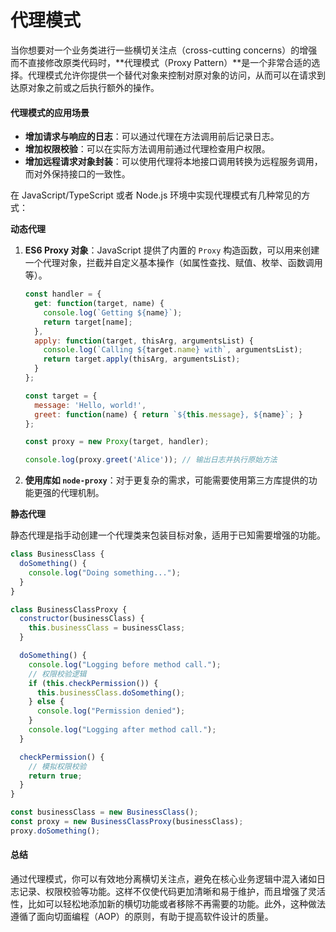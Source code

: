 # 代理模式

当你想要对一个业务类进行一些横切关注点（cross-cutting concerns）的增强而不直接修改原类代码时，\*\*代理模式（Proxy Pattern）\*\*是一个非常合适的选择。代理模式允许你提供一个替代对象来控制对原对象的访问，从而可以在请求到达原对象之前或之后执行额外的操作。

#### 代理模式的应用场景

* **增加请求与响应的日志**：可以通过代理在方法调用前后记录日志。
* **增加权限校验**：可以在实际方法调用前通过代理检查用户权限。
* **增加远程请求对象封装**：可以使用代理将本地接口调用转换为远程服务调用，而对外保持接口的一致性。



在 JavaScript/TypeScript 或者 Node.js 环境中实现代理模式有几种常见的方式：

**动态代理**

1.  **ES6 Proxy 对象**：JavaScript 提供了内置的 `Proxy` 构造函数，可以用来创建一个代理对象，拦截并自定义基本操作（如属性查找、赋值、枚举、函数调用等）。

    ```javascript
    const handler = {
      get: function(target, name) {
        console.log(`Getting ${name}`);
        return target[name];
      },
      apply: function(target, thisArg, argumentsList) {
        console.log(`Calling ${target.name} with`, argumentsList);
        return target.apply(thisArg, argumentsList);
      }
    };

    const target = {
      message: 'Hello, world!',
      greet: function(name) { return `${this.message}, ${name}`; }
    };

    const proxy = new Proxy(target, handler);

    console.log(proxy.greet('Alice')); // 输出日志并执行原始方法
    ```
2. **使用库如 `node-proxy`**：对于更复杂的需求，可能需要使用第三方库提供的功能更强的代理机制。

**静态代理**

静态代理是指手动创建一个代理类来包装目标对象，适用于已知需要增强的功能。

```javascript
class BusinessClass {
  doSomething() {
    console.log("Doing something...");
  }
}

class BusinessClassProxy {
  constructor(businessClass) {
    this.businessClass = businessClass;
  }

  doSomething() {
    console.log("Logging before method call.");
    // 权限校验逻辑
    if (this.checkPermission()) {
      this.businessClass.doSomething();
    } else {
      console.log("Permission denied");
    }
    console.log("Logging after method call.");
  }

  checkPermission() {
    // 模拟权限校验
    return true;
  }
}

const businessClass = new BusinessClass();
const proxy = new BusinessClassProxy(businessClass);
proxy.doSomething();
```

#### 总结

通过代理模式，你可以有效地分离横切关注点，避免在核心业务逻辑中混入诸如日志记录、权限校验等功能。这样不仅使代码更加清晰和易于维护，而且增强了灵活性，比如可以轻松地添加新的横切功能或者移除不再需要的功能。此外，这种做法遵循了面向切面编程（AOP）的原则，有助于提高软件设计的质量。
